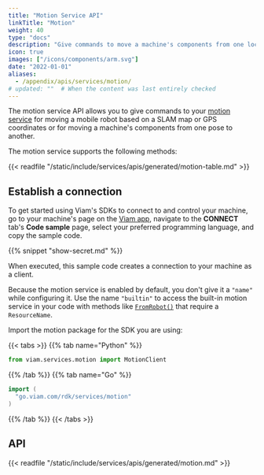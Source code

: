 ```yaml
---
title: "Motion Service API"
linkTitle: "Motion"
weight: 40
type: "docs"
description: "Give commands to move a machine's components from one location or pose to another."
icon: true
images: ["/icons/components/arm.svg"]
date: "2022-01-01"
aliases:
  - /appendix/apis/services/motion/
# updated: ""  # When the content was last entirely checked
---
```


The motion service API allows you to give commands to your [motion service](/operate/reference/services/motion/) for moving a mobile robot based on a SLAM map or GPS coordinates or for moving a machine's components from one pose to another.

The motion service supports the following methods:

{{< readfile "/static/include/services/apis/generated/motion-table.md" >}}

## Establish a connection

To get started using Viam's SDKs to connect to and control your machine, go to your machine's page on the [Viam app](https://app.viam.com), navigate to the **CONNECT** tab's **Code sample** page, select your preferred programming language, and copy the sample code.

{{% snippet "show-secret.md" %}}

When executed, this sample code creates a connection to your machine as a client.

Because the motion service is enabled by default, you don't give it a `"name"` while configuring it.
Use the name `"builtin"` to access the built-in motion service in your code with methods like [`FromRobot()`](/dev/reference/apis/services/motion/#fromrobot) that require a `ResourceName`.

Import the motion package for the SDK you are using:

{{< tabs >}}
{{% tab name="Python" %}}

```python
from viam.services.motion import MotionClient
```

{{% /tab %}}
{{% tab name="Go" %}}

```go
import (
  "go.viam.com/rdk/services/motion"
)
```

{{% /tab %}}
{{< /tabs >}}

## API

{{< readfile "/static/include/services/apis/generated/motion.md" >}}
